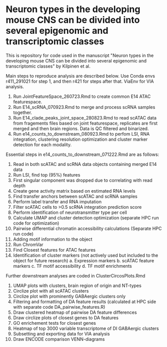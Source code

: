# Neuron types in the developing mouse CNS can be divided into several epigenomic and transcriptomic classes

This is repository for code used in the manuscript "Neuron types in the developing mouse CNS can be divided into several epigenomic and transcriptomic classes" by Kilpinen et al.

Main steps to reproduce analysis are described below. Use Conda envs r411_291021 for step 1, and then r421 for steps after that. ViaEnv for VIA analysis.

1) Run JointFeatureSpace_260723.Rmd to create common E14 ATAC featurespace.
2) Run E14_scRNA_070923.Rmd to merge and process scRNA samples together.
3) Run E14_clade_peaks_joint_space_280823.Rmd to read scATAC data from fragements files based on joint featurespace, replicates are first merged and then brain regions. Data is QC filtered and binarized.
4) Run e14_counts_to_downstream_080923.Rmd to perfom LSI, RNA integration, clustering resolution optimization and cluster marker detection for each modality.

Essential steps in e14_counts_to_downstream_071222.Rmd are as follows:
1.	Read in both scATAC and scRNA data objects containing merged E14 data
2.	Run LSI, find top (95%) features
3.	First singular component was dropped due to correlating with read depth
4.	Create gene activity matrix based on estimated RNA levels
5.	Find transfer anchors between scATAC and scRNA samples
6.	Perform label transfer and RNA imputation
7.	Filter scATAC cells to >0.5 scRNA integration prediction score
8.	Perform identification of neurotransmitter type per cell
9.	Calculate UMAP and cluster detection optimization (separate HPC run code for optimization)
10.	Pairwise differential chromatin accessibility calculations (Separate HPC run code)
11.	Adding motif information to the object
12.	Run ChromVar
13.	Find Closest features for ATAC features
14.	Identification of cluster markers (not actively used but included to the object for future research)
a.	Expression markers
b.	scATAC feature markers
c.	TF motif accessibility
d.	TF motif enrichments

Further downstream analyses are coded in ClusterCircosPlots.Rmd
1. UMAP plots with clusters, brain region of origin and NT-types
2. Circlize plot with all scATAC clusters
3. Circlize plot with prominently GABAergic clusters only
4. Filtering and formatting of DA feature results (calculated at HPC side with separate code DA_pairwise_features.R)
5. Draw clustered heatmap of pairwise DA feature differences
6. Draw circlize plots of closest genes to DA features
7. GO enrichement tests for closest genes
8. Heatmap of top 3000 variable transcriptome of DI GABAergic clusters
9. Subsetting and exporting data for VIA analysis
10. Draw ENCODE comparison VENN-diagrams
